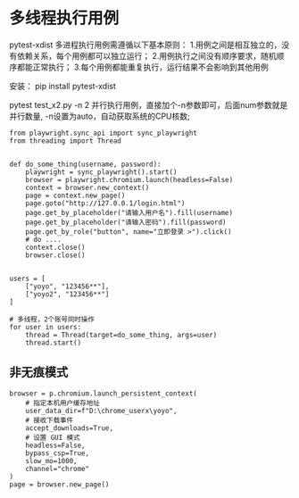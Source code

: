 
# 多线程执行用例

pytest-xdist 多进程执行用例需遵循以下基本原则：
1.用例之间是相互独立的，没有依赖关系，每个用例都可以独立运行；
2.用例执行之间没有顺序要求，随机顺序都能正常执行；
3.每个用例都能重复执行，运行结果不会影响到其他用例

安装： pip install pytest-xdist

pytest test_x2.py -n 2 并行执行用例，直接加个-n参数即可，后面num参数就是并行数量, -n设置为auto，自动获取系统的CPU核数;



```
from playwright.sync_api import sync_playwright
from threading import Thread


def do_some_thing(username, password):
    playwright = sync_playwright().start()
    browser = playwright.chromium.launch(headless=False)
    context = browser.new_context()
    page = context.new_page()
    page.goto("http://127.0.0.1/login.html")
    page.get_by_placeholder("请输入用户名").fill(username)
    page.get_by_placeholder("请输入密码").fill(password)
    page.get_by_role("button", name="立即登录 >").click()
    # do ....
    context.close()
    browser.close()


users = [
    ["yoyo", "123456**"],
    ["yoyo2", "123456**"]
]

# 多线程，2个账号同时操作
for user in users:
    thread = Thread(target=do_some_thing, args=user)
    thread.start()
```

## 非无痕模式
```
browser = p.chromium.launch_persistent_context(
    # 指定本机用户缓存地址
    user_data_dir=f"D:\chrome_userx\yoyo",
    # 接收下载事件
    accept_downloads=True,
    # 设置 GUI 模式
    headless=False,
    bypass_csp=True,
    slow_mo=1000,
    channel="chrome"
)
page = browser.new_page()
```
